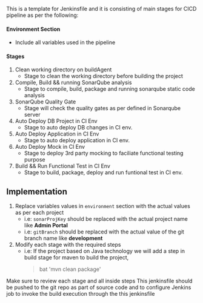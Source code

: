 This is a template for Jenkinsfile and it is consisting of main stages for CICD pipeline as per the following:
#### Environment Section 
   - Include all variables used in the pipeline
#### Stages
1. Clean working directory on buildAgent 
   - Stage to clean the working directory before building the project 
2. Compile, Build && running SonarQube analysis
   - Stage to compile, build, package and running sonarqube static code analysis
3. SonarQube Quality Gate
   - Stage will check the quality gates as per defined in Sonarqube server
4. Auto Deploy DB Project in CI Env
   - Stage to auto deploy DB changes in CI env.
5. Auto Deploy Application in CI Env
   - Stage to auto deploy application in CI env.
6. Auto Deploy Mock in CI Env
   - Stage to deploy 3rd party mocking to faciliate functional testing purpose
7. Build && Run Functional Test in CI Env
   - Stage to build, package, deploy and run funtional test in CI env. 

## Implementation

1. Replace variables values in `environment` section with the actual values as per each project
     - i.e: `sonarProjKey` should be replaced with the actual project name like **Admin Portal**
     - i.e: `gitBranch` should be replaced with the actual value of the git branch name like **development**
2. Modify each stage with the required steps 
     - i.e: If the project based on Java technology we will add a step in build stage for maven to build the project,
         > bat 'mvn clean package'


Make sure to review each stage and all inside steps
This jenkinsfile should be pushed to the git repo as part of source code and to configure Jenkins job to invoke the build execution through the this jenkinsfile 
